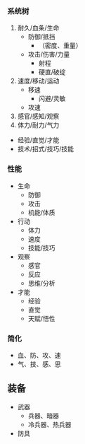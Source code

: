 ### 系统树
1. 耐久/血条/生命
    - 防御/抵挡
        - （密度、重量）
    - 攻击/伤害/力量
        - 射程
        - 硬直/破绽
2. 速度/移动/运动
    - 移速
        - 闪避/灵敏
    - 攻速
3. 感官/感知/观察
4. 体力/耐力/气力
- 经验/直觉/才能
- 技术/招式/技巧/技能
### 性能
- 生命
    - 防御
    - 攻击
    - 机能/体质
- 行动
    - 体力
    - 速度
    - 技能/技巧
- 观察
    - 感官
    - 反应
    - 思维/分析
- 才能
    - 经验
    - 直觉
    - 天赋/悟性
### 简化
- 血、防、攻、速
- 气、技、感、思

## 装备
- 武器
    - 兵器、暗器
    - 冷兵器、热兵器
- 防具
